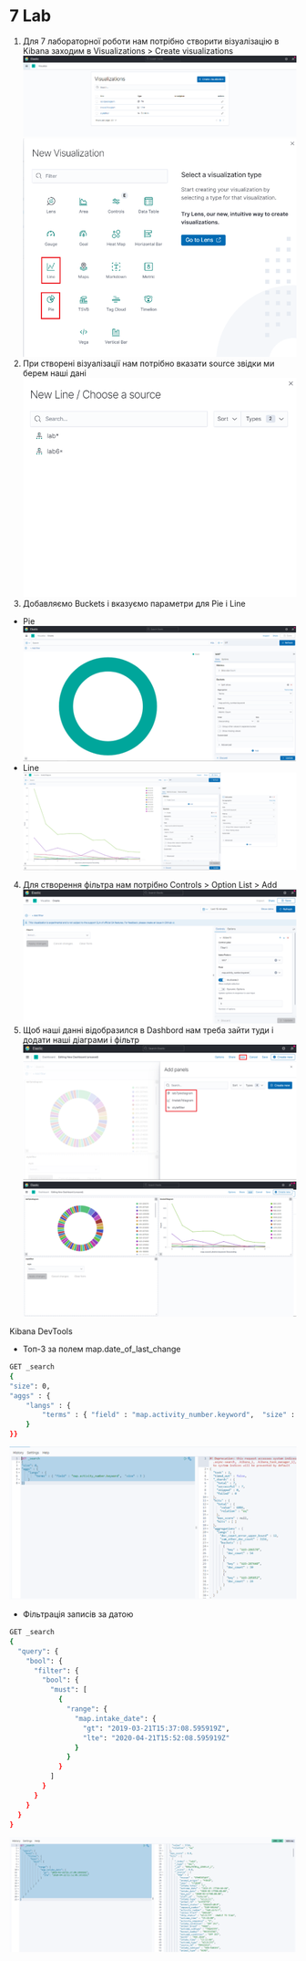 # 7 Lab
  1. Для 7 лабораторної роботи нам потрібно створити візуалізацію в Kibana заходим в Visualizations > Create visualizations
  ![redis](https://github.com/Opytko/NOSQL/blob/main/Screen/L7_1.png)
  ![redis](https://github.com/Opytko/NOSQL/blob/main/Screen/L7_2.png)
  2. При створені візуалізації нам потрібно вказати source звідки ми берем наші дані
  ![redis](https://github.com/Opytko/NOSQL/blob/main/Screen/L7_5.png)
  3. Добавляємо Buckets і вказуємо параметри для Pie і Line
  - Pie
  ![redis](https://github.com/Opytko/NOSQL/blob/main/Screen/L7_6.png)
  - Line  
  ![redis](https://github.com/Opytko/NOSQL/blob/main/Screen/L7_7.png)
  4. Для створення фільтра нам потрібно Controls > Option List > Add
  ![redis](https://github.com/Opytko/NOSQL/blob/main/Screen/L7_8.png)
  5. Щоб наші данні відобразился в Dashbord нам треба зайти туди і додати наші діаграми і фільтр
  ![redis](https://github.com/Opytko/NOSQL/blob/main/Screen/L7_9.png)
  ![redis](https://github.com/Opytko/NOSQL/blob/main/Screen/L7_10.png)
  
  Kibana DevTools

  - Топ-3 за полем map.date_of_last_change
```sh
GET _search
{
"size": 0,
"aggs" : {
    "langs" : {
        "terms" : { "field" : "map.activity_number.keyword",  "size" : 3 }
    }
}}
```
![redis](https://github.com/Opytko/NOSQL/blob/main/Screen/L7_11.png)
  - Фільтрація записів за датою
```sh
GET _search
{
  "query": {
    "bool": {
      "filter": {
        "bool": {
          "must": [
            {
              "range": {
                "map.intake_date": {
                  "gt": "2019-03-21T15:37:08.595919Z",
                  "lte": "2020-04-21T15:52:08.595919Z"
                }
              }
            }
          ]
        }
      }
    }
  }
}
```
![redis](https://github.com/Opytko/NOSQL/blob/main/Screen/L7_12.png)


